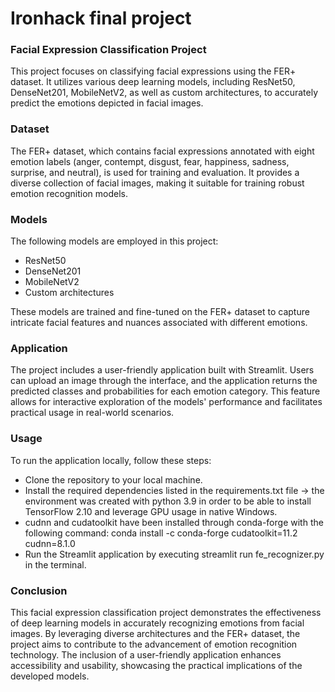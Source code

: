 # Ironhack final project


### Facial Expression Classification Project
This project focuses on classifying facial expressions using the FER+ dataset. It utilizes various deep learning models, including ResNet50, DenseNet201, MobileNetV2, as well as custom architectures, to accurately predict the emotions depicted in facial images.

### Dataset
The FER+ dataset, which contains facial expressions annotated with eight emotion labels (anger, contempt, disgust, fear, happiness, sadness, surprise, and neutral), is used for training and evaluation. It provides a diverse collection of facial images, making it suitable for training robust emotion recognition models.

### Models
The following models are employed in this project:

- ResNet50
- DenseNet201
- MobileNetV2
- Custom architectures

These models are trained and fine-tuned on the FER+ dataset to capture intricate facial features and nuances associated with different emotions.

### Application
The project includes a user-friendly application built with Streamlit. Users can upload an image through the interface, and the application returns the predicted classes and probabilities for each emotion category. This feature allows for interactive exploration of the models' performance and facilitates practical usage in real-world scenarios.

### Usage
To run the application locally, follow these steps:

- Clone the repository to your local machine.
- Install the required dependencies listed in the requirements.txt file -> the environment was created with python 3.9 in order to be able to install TensorFlow 2.10 and leverage GPU usage in native Windows.
- cudnn and cudatoolkit have been installed through conda-forge with the following command: conda install -c conda-forge cudatoolkit=11.2 cudnn=8.1.0
- Run the Streamlit application by executing streamlit run fe_recognizer.py in the terminal.

### Conclusion
This facial expression classification project demonstrates the effectiveness of deep learning models in accurately recognizing emotions from facial images. By leveraging diverse architectures and the FER+ dataset, the project aims to contribute to the advancement of emotion recognition technology. The inclusion of a user-friendly application enhances accessibility and usability, showcasing the practical implications of the developed models.